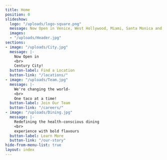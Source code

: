 ```yaml
---
title: Home
position: 0
slideshow:
  logo: "/uploads/logo-square.png"
  message: Now Open in Venice, West Hollywood, Miami, Santa Monica and Playa Vista
  images:
  - "/uploads/Header.jpg"
sections:
- image: "/uploads/City.jpg"
  message: |-
    Now Open in
    <br>
    Century City!
  button-label: Find a Location
  button-link: "/locations/"
- image: "/uploads/Team.jpg"
  message: |-
    We're changing the world-
    <br>
    One taco at a time!
  button-label: Join Our Team
  button-link: "/careers/"
- image: "/uploads/Dining.jpg"
  message: |-
    Redefining the health-conscious dining
    <br>
    experience with bold flavours
  button-label: Learn More
  button-link: "/our-story"
hide-from-menu-list: true
layout: index
---
```


